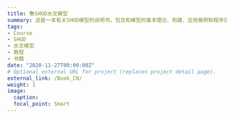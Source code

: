 ```yaml
---
title: 📚SHUD水文模型
summary: 这是一本有关SHUD模型的说明书，包含和模型的基本理论、构建、应用案例和程序设计。本书不仅仅向模型用户介绍SHUD模型本身，更想为水文和地球工作中展示以水为媒的自然过程。
tags:
- Course
- SHUD
- 水文模型
- 教程
- 书籍
date: "2020-11-27T00:00:00Z"
# Optional external URL for project (replaces project detail page).
external_link: /Book_CN/
weight: 1
image:
  caption:
  focal_point: Smart
---
```


